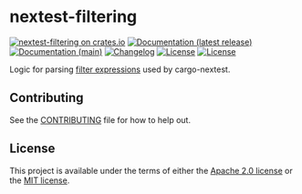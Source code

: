 # nextest-filtering

[![nextest-filtering on crates.io](https://img.shields.io/crates/v/nextest-filtering)](https://crates.io/crates/nextest-filtering)
[![Documentation (latest release)](https://img.shields.io/badge/docs-latest-brightgreen.svg)](https://docs.rs/nextest-filtering/)
[![Documentation (main)](https://img.shields.io/badge/docs-main-purple)](https://nexte.st/rustdoc/nextest_filtering/)
[![Changelog](https://img.shields.io/badge/changelog-latest-blue)](CHANGELOG.md)
[![License](https://img.shields.io/badge/license-Apache-green.svg)](LICENSE-APACHE)
[![License](https://img.shields.io/badge/license-MIT-green.svg)](LICENSE-MIT)

Logic for parsing [filter expressions](https://nexte.st/book/filter-expressions) used by
cargo-nextest.

## Contributing

See the [CONTRIBUTING](../CONTRIBUTING.md) file for how to help out.

## License

This project is available under the terms of either the [Apache 2.0 license](../LICENSE-APACHE) or
the [MIT license](../LICENSE-MIT).

<!--
README.md is generated from README.tpl by cargo readme. To regenerate, run from the repository root:

./scripts/regenerate-readmes.sh
-->
